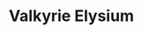 ---
title: 'Valkyrie Elysium'
platform: ps5
genre:
  - rpg
digital: false
physical: true
guide: false
pending: true
posted: 2022-12-03
---
